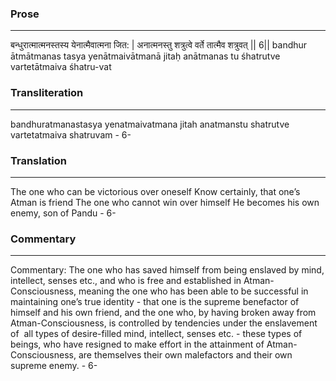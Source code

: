 ### Prose 
 --- 
बन्धुरात्मात्मनस्तस्य येनात्मैवात्मना जित: |
अनात्मनस्तु शत्रुत्वे वर्ते तात्मैव शत्रुवत् || 6||
bandhur ātmātmanas tasya yenātmaivātmanā jitaḥ
anātmanas tu śhatrutve vartetātmaiva śhatru-vat

### Transliteration 
 --- 
bandhuratmanastasya yenatmaivatmana jitah anatmanstu shatrutve vartetatmaiva shatruvam - 6-

### Translation 
 --- 
The one who can be victorious over oneself Know certainly, that one’s Atman is friend The one who cannot win over himself He becomes his own enemy, son of Pandu - 6-

### Commentary 
 --- 
Commentary: The one who has saved himself from being enslaved by mind, intellect, senses etc., and who is free and established in Atman-Consciousness, meaning the one who has been able to be successful in maintaining one’s true identity - that one is the supreme benefactor of himself and his own friend, and the one who, by having broken away from Atman-Consciousness, is controlled by tendencies under the enslavement of  all types of desire-filled mind, intellect, senses etc. - these types of beings, who have resigned to make effort in the attainment of Atman-Consciousness, are themselves their own malefactors and their own supreme enemy. - 6-